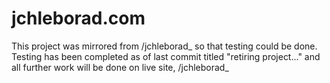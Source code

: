 # jchleborad.com

This project was mirrored from /jchleborad_ so that testing could be done.  Testing has been completed as of last commit titled "retiring project..." and all further work will be done on live site, /jchleborad_
